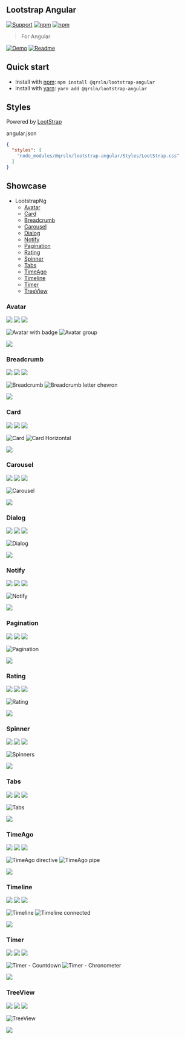 ## Lootstrap Angular

[![Support](https://img.shields.io/badge/Patreon-white?style=for-the-badge)](https://www.patreon.com/qrsln)
[![npm](https://img.shields.io/npm/v/@qrsln/lootstrap-angular?style=for-the-badge)](https://www.npmjs.com/package/@qrsln/lootstrap-angular)
[![npm](https://img.shields.io/npm/dm/@qrsln/lootstrap-angular?style=for-the-badge)](https://npmcharts.com/compare/@qrsln/lootstrap-angular?minimal=true)

> For Angular

[![Demo](https://img.shields.io/badge/Demo-blue?style=for-the-badge)](https://krsln.github.io/Showcase/LootstrapNg)
[![Readme](https://img.shields.io/badge/ReadMe-white?style=for-the-badge)](https://github.com/krsln/Showcase/blob/master/Docs/Libraries/LootstrapNg)

## Quick start

- Install with [npm](https://www.npmjs.com/): `npm install @qrsln/lootstrap-angular`
- Install with [yarn](https://yarnpkg.com/): `yarn add @qrsln/lootstrap-angular`

## Styles

Powered by [LootStrap](https://github.com/krsln/LootStrap)

angular.json

````json
{
  "styles": [
    "node_modules/@qrsln/lootstrap-angular/Styles/LootStrap.css"
  ]
}
````

## Showcase

- LootstrapNg
  - [Avatar](#avatar)
  - [Card](#card)
  - [Breadcrumb](#breadcrumb)
  - [Carousel](#carousel)
  - [Dialog](#dialog)
  - [Notify](#notify)
  - [Pagination](#pagination)
  - [Rating](#rating)
  - [Spinner](#spinner)
  - [Tabs](#tabs)
  - [TimeAgo](#timeago)
  - [Timeline](#timeline)
  - [Timer](#timer)
  - [TreeView](#treeview)

### Avatar

[![](https://img.shields.io/badge/Demo-blue?style=for-the-badge)](https://krsln.github.io/Showcase/LootstrapNg/Avatar)
[![](https://img.shields.io/badge/readme-white?style=for-the-badge)](Libs/Avatar/readme.md)
[![](https://img.shields.io/badge/usage-orange?style=for-the-badge)](Libs/Avatar/usage.md)

![](../../Images/LootstrapNg/Avatar-badge.png "Avatar with badge")
![](../../Images/LootstrapNg/Avatar-group.png "Avatar group")

*[![](https://img.shields.io/badge/Top_⬆-blue?style=for-the-badge)](#showcase)*

### Breadcrumb

[![](https://img.shields.io/badge/Demo-blue?style=for-the-badge)](https://krsln.github.io/Showcase/LootstrapNg/Breadcrumb)
[![](https://img.shields.io/badge/readme-white?style=for-the-badge)](Libs/Breadcrumb/readme.md)
[![](https://img.shields.io/badge/usage-orange?style=for-the-badge)](Libs/Breadcrumb/usage.md)

![](../../Images/LootstrapNg/Breadcrumb.png "Breadcrumb")
![](../../Images/LootstrapNg/Breadcrumb-letter.png "Breadcrumb letter chevron")

*[![](https://img.shields.io/badge/Top_⬆-blue?style=for-the-badge)](#showcase)*

### Card

[![](https://img.shields.io/badge/Demo-blue?style=for-the-badge)](https://krsln.github.io/Showcase/LootstrapNg/Card)
[![](https://img.shields.io/badge/readme-white?style=for-the-badge)](Libs/Card/readme.md)
[![](https://img.shields.io/badge/usage-orange?style=for-the-badge)](Libs/Card/usage.md)

![](../../Images/LootstrapNg/Card.png "Card")
![](../../Images/LootstrapNg/Card-horizontal.png "Card Horizontal")

*[![](https://img.shields.io/badge/Top_⬆-blue?style=for-the-badge)](#showcase)*

### Carousel

[![](https://img.shields.io/badge/Demo-blue?style=for-the-badge)](https://krsln.github.io/Showcase/LootstrapNg/Carousel)
[![](https://img.shields.io/badge/readme-white?style=for-the-badge)](Libs/Carousel/readme.md)
[![](https://img.shields.io/badge/usage-orange?style=for-the-badge)](Libs/Carousel/usage.md)

![](../../Images/LootstrapNg/Carousel.png "Carousel")

*[![](https://img.shields.io/badge/Top_⬆-blue?style=for-the-badge)](#showcase)*

### Dialog

[![](https://img.shields.io/badge/Demo-blue?style=for-the-badge)](https://krsln.github.io/Showcase/LootstrapNg/Dialog)
[![](https://img.shields.io/badge/readme-white?style=for-the-badge)](Libs/Dialog/readme.md)
[![](https://img.shields.io/badge/usage-orange?style=for-the-badge)](Libs/Dialog/usage.md)

![](../../Images/LootstrapNg/Dialog.png "Dialog")

*[![](https://img.shields.io/badge/Top_⬆-blue?style=for-the-badge)](#showcase)*

### Notify

[![](https://img.shields.io/badge/Demo-blue?style=for-the-badge)](https://krsln.github.io/Showcase/LootstrapNg/Notify)
[![](https://img.shields.io/badge/readme-white?style=for-the-badge)](Libs/Notify/readme.md)
[![](https://img.shields.io/badge/usage-orange?style=for-the-badge)](Libs/Notify/usage.md)

![](../../Images/LootstrapNg/Notify.png "Notify")

*[![](https://img.shields.io/badge/Top_⬆-blue?style=for-the-badge)](#showcase)*

### Pagination

[![](https://img.shields.io/badge/Demo-blue?style=for-the-badge)](https://krsln.github.io/Showcase/LootstrapNg/Pagination)
[![](https://img.shields.io/badge/readme-white?style=for-the-badge)](Libs/Pagination/readme.md)
[![](https://img.shields.io/badge/usage-orange?style=for-the-badge)](Libs/Pagination/usage.md)

![](../../Images/LootstrapNg/Pagination.png "Pagination")

*[![](https://img.shields.io/badge/Top_⬆-blue?style=for-the-badge)](#showcase)*

### Rating

[![](https://img.shields.io/badge/Demo-blue?style=for-the-badge)](https://krsln.github.io/Showcase/LootstrapNg/Rating)
[![](https://img.shields.io/badge/readme-white?style=for-the-badge)](Libs/Rating/readme.md)
[![](https://img.shields.io/badge/usage-orange?style=for-the-badge)](Libs/Rating/usage.md)

![](../../Images/LootstrapNg/Rating.png "Rating")

*[![](https://img.shields.io/badge/Top_⬆-blue?style=for-the-badge)](#showcase)*

### Spinner

[![](https://img.shields.io/badge/Demo-blue?style=for-the-badge)](https://krsln.github.io/Showcase/LootstrapNg/Spinner)
[![](https://img.shields.io/badge/readme-white?style=for-the-badge)](Libs/Spinner/readme.md)
[![](https://img.shields.io/badge/usage-orange?style=for-the-badge)](Libs/Spinner/usage.md)

![](../../Images/LootstrapNg/Spinners.png "Spinners")

*[![](https://img.shields.io/badge/Top_⬆-blue?style=for-the-badge)](#showcase)*

### Tabs

[![](https://img.shields.io/badge/Demo-blue?style=for-the-badge)](https://krsln.github.io/Showcase/LootstrapNg/Tabs)
[![](https://img.shields.io/badge/readme-white?style=for-the-badge)](Libs/Tabs/readme.md)
[![](https://img.shields.io/badge/usage-orange?style=for-the-badge)](Libs/Tabs/usage.md)

![](../../Images/LootstrapNg/Tabs.png "Tabs")

*[![](https://img.shields.io/badge/Top_⬆-blue?style=for-the-badge)](#showcase)*

### TimeAgo

[![](https://img.shields.io/badge/Demo-blue?style=for-the-badge)](https://krsln.github.io/Showcase/LootstrapNg/Time)
[![](https://img.shields.io/badge/readme-white?style=for-the-badge)](Libs/TimeAgo/readme.md)
[![](https://img.shields.io/badge/usage-orange?style=for-the-badge)](Libs/TimeAgo/usage.md)

![](../../Images/LootstrapNg/TimeAgo.png "TimeAgo directive")
![](../../Images/LootstrapNg/TimeAgo-pipe.png "TimeAgo pipe")

*[![](https://img.shields.io/badge/Top_⬆-blue?style=for-the-badge)](#showcase)*

### Timeline

[![](https://img.shields.io/badge/Demo-blue?style=for-the-badge)](https://krsln.github.io/Showcase/LootstrapNg/Timeline)
[![](https://img.shields.io/badge/readme-white?style=for-the-badge)](Libs/Timeline/readme.md)
[![](https://img.shields.io/badge/usage-orange?style=for-the-badge)](Libs/Timeline/usage.md)

![](../../Images/LootstrapNg/Timeline.png "Timeline") 
![](../../Images/LootstrapNg/Timeline-connected.png "Timeline connected")

*[![](https://img.shields.io/badge/Top_⬆-blue?style=for-the-badge)](#showcase)*

### Timer

[![](https://img.shields.io/badge/Demo-blue?style=for-the-badge)](https://krsln.github.io/Showcase/LootstrapNg/Time)
[![](https://img.shields.io/badge/readme-white?style=for-the-badge)](Libs/Timer/readme.md)
[![](https://img.shields.io/badge/usage-orange?style=for-the-badge)](Libs/Timer/usage.md)

![](../../Images/LootstrapNg/Timer-countdown.png "Timer - Countdown")
![](../../Images/LootstrapNg/Timer-chronometer.png "Timer - Chronometer")

*[![](https://img.shields.io/badge/Top_⬆-blue?style=for-the-badge)](#showcase)*

### TreeView

[![](https://img.shields.io/badge/Demo-blue?style=for-the-badge)](https://krsln.github.io/Showcase/LootstrapNg/TreeView)
[![](https://img.shields.io/badge/readme-white?style=for-the-badge)](Libs/TreeView/readme.md)
[![](https://img.shields.io/badge/usage-orange?style=for-the-badge)](Libs/TreeView/usage.md)

![](../../Images/LootstrapNg/TreeView.png "TreeView")

*[![](https://img.shields.io/badge/Top_⬆-blue?style=for-the-badge)](#showcase)*

